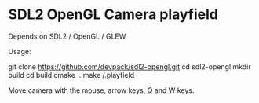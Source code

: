 # SDL2 OpenGL Camera playfield

Depends on SDL2 / OpenGL / GLEW

Usage:

git clone https://github.com/devpack/sdl2-opengl.git
cd sdl2-opengl
mkdir build
cd build
cmake ..
make
/.playfield


Move camera with the mouse, arrow keys, Q and W keys.

